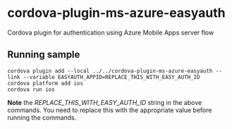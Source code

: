 # cordova-plugin-ms-azure-easyauth
Cordova plugin for authentication using Azure Mobile Apps server flow

## Running sample
```
cordova plugin add --local ../../cordova-plugin-ms-azure-easyauth --link --variable EASYAUTH_APPID=REPLACE_THIS_WITH_EASY_AUTH_ID
cordova platform add ios
cordova run ios
```
**Note** the _REPLACE_THIS_WITH_EASY_AUTH_ID_ string in the above commands. You need to replace this with the appropriate value before running the commands.
